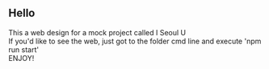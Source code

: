 ## Hello 
This a web design for a mock project called I Seoul U<br>
If you'd like to see the web, just got to the folder cmd line and execute 'npm run start'<br>
ENJOY!
